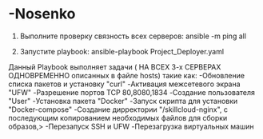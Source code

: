 # -Nosenko
1. Выполните проверку связность всех серверов:
        ansible -m ping all

2. Запустите playbook:
        ansible-playbook Project_Deployer.yaml


Данный Playbook выполняет задачи ( НА ВСЕХ 3-х СЕРВЕРАХ ОДНОВРЕМЕННО описанных в файле hosts) такие как:
        -Обновление списка пакетов и установку "curl"
        -Активация межсетевого экрана "UFW"
        -Разрешение портов TCP 80,8080,1834
        -Создание пользователя "User"
        -Установка пакета "Docker"
        -Запуск скрипта для установки "Docker-compose"
        -Создание дирректории "/skillcloud-nginx", с последующим копированием необходимых файлов для сборки образов,>
        -Перезапуск SSH и UFW
        -Перезагрузка виртуальных машин
